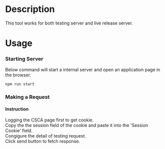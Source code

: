 # Description #
This tool works for both testing server and live release server.
# Usage #
### Starting Server ###
Below command will start a internal server and open an application page in the browser.  
```md
npm run start
```
### Making a Request ###
#### Instruction ####
Logging the CSCA page first to get cookie.  
Copy the the session field of the cookie and paste it into the 'Session Cookie' field.  
Congigure the detail of testing request.  
Click send button to fetch response.  
